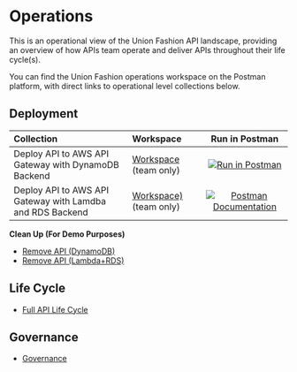 # Operations
This is an operational view of the Union Fashion API landscape, providing an overview of how APIs team operate and deliver APIs throughout their life cycle(s).

You can find the Union Fashion operations workspace on the Postman platform, with direct links to operational level collections below.

## Deployment

| Collection | Workspace | Run in Postman |
| :---         | :---       | :---:  |
| Deploy API to AWS API Gateway with DynamoDB Backend | [Workspace](https://union-fashion.postman.co/collections/10394726-7b3a09ba-d302-425f-8ddc-5c075530c1df) (team only)  | [![Run in Postman](https://run.pstmn.io/button.svg)](https://documenter.getpostman.com/view/10394726/Szf6XTqp?version=latest) | [![Postman Documentation](https://kinlane-productions.s3.amazonaws.com/postman/postman-documentation-button.png)](https://documenter.getpostman.com/view/10394726/Szf6X8Wd?version=latest) |
| Deploy API to AWS API Gateway with Lamdba and RDS Backend | [Workspace)](https://union-fashion.postman.co/collections/10394726-d717b77b-dc5d-474a-81ba-a39f0273c6bd) (team only) | [![Postman Documentation](https://kinlane-productions.s3.amazonaws.com/postman/postman-documentation-button.png)](https://documenter.getpostman.com/view/10394726/Szf6X8Wd?version=latest) | [![Run in Postman](https://run.pstmn.io/button.svg)](https://app.getpostman.com/run-collection/f17f39e70ec132c85950) |

**Clean Up (For Demo Purposes)**

- [Remove API (DynamoDB)](https://union-fashion.postman.co/collections/10394726-0ed50e47-e88a-43a1-a2ed-7fa0b783099f)
- [Remove API (Lambda+RDS)](https://union-fashion.postman.co/collections/10394726-3b03fb69-c5cd-46d6-8251-43a09794e5fc)

## Life Cycle

- [Full API Life Cycle](https://union-fashion.postman.co/collections/10394726-ad3defc7-b5de-454c-8e28-1a418dacb674)

## Governance

- [Governance](https://union-fashion.postman.co/collections/10394726-022340b1-85a6-49cd-97c6-68c799aebc52)
